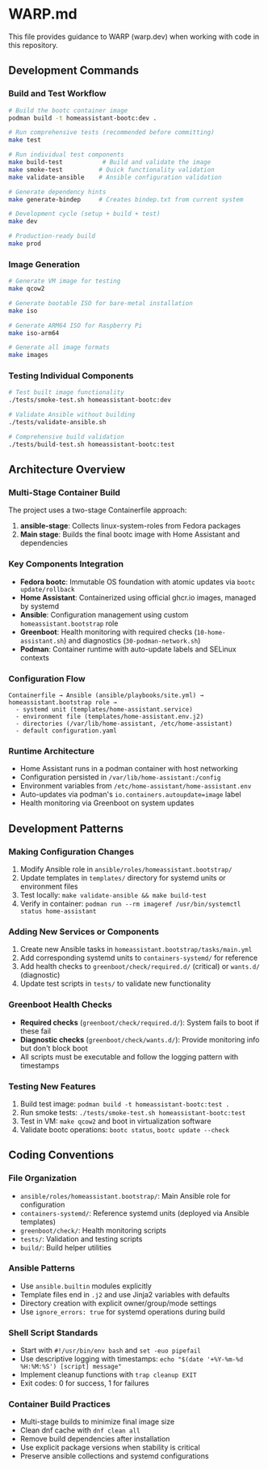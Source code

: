 # WARP.md

This file provides guidance to WARP (warp.dev) when working with code in this repository.

## Development Commands

### Build and Test Workflow
```bash
# Build the bootc container image
podman build -t homeassistant-bootc:dev .

# Run comprehensive tests (recommended before committing)
make test

# Run individual test components
make build-test           # Build and validate the image
make smoke-test          # Quick functionality validation  
make validate-ansible    # Ansible configuration validation

# Generate dependency hints
make generate-bindep     # Creates bindep.txt from current system

# Development cycle (setup + build + test)
make dev

# Production-ready build
make prod
```

### Image Generation
```bash
# Generate VM image for testing
make qcow2

# Generate bootable ISO for bare-metal installation
make iso

# Generate ARM64 ISO for Raspberry Pi
make iso-arm64

# Generate all image formats
make images
```

### Testing Individual Components
```bash
# Test built image functionality
./tests/smoke-test.sh homeassistant-bootc:dev

# Validate Ansible without building
./tests/validate-ansible.sh

# Comprehensive build validation
./tests/build-test.sh homeassistant-bootc:test
```

## Architecture Overview

### Multi-Stage Container Build
The project uses a two-stage Containerfile approach:
1. **ansible-stage**: Collects linux-system-roles from Fedora packages
2. **Main stage**: Builds the final bootc image with Home Assistant and dependencies

### Key Components Integration
- **Fedora bootc**: Immutable OS foundation with atomic updates via `bootc update/rollback`
- **Home Assistant**: Containerized using official ghcr.io images, managed by systemd
- **Ansible**: Configuration management using custom `homeassistant.bootstrap` role
- **Greenboot**: Health monitoring with required checks (`10-home-assistant.sh`) and diagnostics (`30-podman-network.sh`)
- **Podman**: Container runtime with auto-update labels and SELinux contexts

### Configuration Flow
```
Containerfile → Ansible (ansible/playbooks/site.yml) → homeassistant.bootstrap role → 
  - systemd unit (templates/home-assistant.service)
  - environment file (templates/home-assistant.env.j2) 
  - directories (/var/lib/home-assistant, /etc/home-assistant)
  - default configuration.yaml
```

### Runtime Architecture
- Home Assistant runs in a podman container with host networking
- Configuration persisted in `/var/lib/home-assistant:/config`
- Environment variables from `/etc/home-assistant/home-assistant.env`
- Auto-updates via podman's `io.containers.autoupdate=image` label
- Health monitoring via Greenboot on system updates

## Development Patterns

### Making Configuration Changes
1. Modify Ansible role in `ansible/roles/homeassistant.bootstrap/`
2. Update templates in `templates/` directory for systemd units or environment files
3. Test locally: `make validate-ansible && make build-test`
4. Verify in container: `podman run --rm imageref /usr/bin/systemctl status home-assistant`

### Adding New Services or Components
1. Create new Ansible tasks in `homeassistant.bootstrap/tasks/main.yml`
2. Add corresponding systemd units to `containers-systemd/` for reference
3. Add health checks to `greenboot/check/required.d/` (critical) or `wants.d/` (diagnostic)
4. Update test scripts in `tests/` to validate new functionality

### Greenboot Health Checks
- **Required checks** (`greenboot/check/required.d/`): System fails to boot if these fail
- **Diagnostic checks** (`greenboot/check/wants.d/`): Provide monitoring info but don't block boot
- All scripts must be executable and follow the logging pattern with timestamps

### Testing New Features
1. Build test image: `podman build -t homeassistant-bootc:test .`
2. Run smoke tests: `./tests/smoke-test.sh homeassistant-bootc:test`
3. Test in VM: `make qcow2` and boot in virtualization software
4. Validate bootc operations: `bootc status`, `bootc update --check`

## Coding Conventions

### File Organization
- `ansible/roles/homeassistant.bootstrap/`: Main Ansible role for configuration
- `containers-systemd/`: Reference systemd units (deployed via Ansible templates)
- `greenboot/check/`: Health monitoring scripts
- `tests/`: Validation and testing scripts
- `build/`: Build helper utilities

### Ansible Patterns
- Use `ansible.builtin` modules explicitly
- Template files end in `.j2` and use Jinja2 variables with defaults
- Directory creation with explicit owner/group/mode settings
- Use `ignore_errors: true` for systemd operations during build

### Shell Script Standards
- Start with `#!/usr/bin/env bash` and `set -euo pipefail`
- Use descriptive logging with timestamps: `echo "$(date '+%Y-%m-%d %H:%M:%S') [script] message"`
- Implement cleanup functions with `trap cleanup EXIT`
- Exit codes: 0 for success, 1 for failures

### Container Build Practices
- Multi-stage builds to minimize final image size
- Clean dnf cache with `dnf clean all`
- Remove build dependencies after installation
- Use explicit package versions when stability is critical
- Preserve ansible collections and systemd configurations